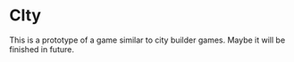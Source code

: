 # CIty

This is a prototype of a game similar to city builder games. Maybe it will be finished in future.
